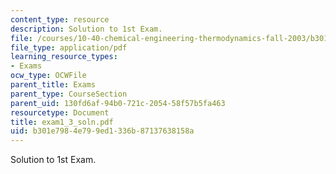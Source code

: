 ```yaml
---
content_type: resource
description: Solution to 1st Exam.
file: /courses/10-40-chemical-engineering-thermodynamics-fall-2003/b301e7984e799ed1336b87137638158a_exam1_3_soln.pdf
file_type: application/pdf
learning_resource_types:
- Exams
ocw_type: OCWFile
parent_title: Exams
parent_type: CourseSection
parent_uid: 130fd6af-94b0-721c-2054-58f57b5fa463
resourcetype: Document
title: exam1_3_soln.pdf
uid: b301e798-4e79-9ed1-336b-87137638158a
---
```

Solution to 1st Exam.


